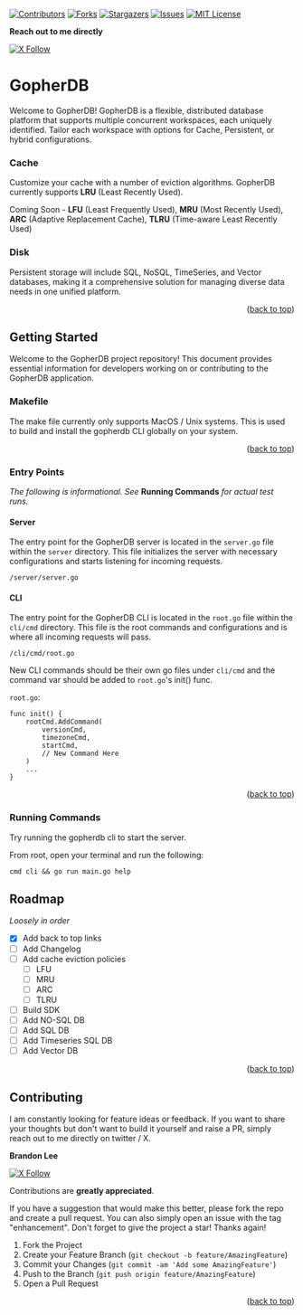<a name="readme-top"></a>

[![Contributors][contributors-shield]][contributors-url]
[![Forks][forks-shield]][forks-url]
[![Stargazers][stars-shield]][stars-url]
[![Issues][issues-shield]][issues-url]
[![MIT License][license-shield]][license-url]

**Reach out to me directly**

[![X Follow][twitter-shield]][twitter-url]

# GopherDB

Welcome to GopherDB! GopherDB is a flexible, distributed database platform that supports multiple concurrent workspaces, each uniquely identified. Tailor each workspace with options for Cache, Persistent, or hybrid configurations.

### Cache

Customize your cache with a number of eviction algorithms. GopherDB currently supports **LRU** (Least Recently Used).

Coming Soon - **LFU** (Least Frequently Used), **MRU** (Most Recently Used), **ARC** (Adaptive Replacement Cache), **TLRU** (Time-aware Least Recently Used)

### Disk

Persistent storage will include SQL, NoSQL, TimeSeries, and Vector databases, making it a comprehensive solution for managing diverse data needs in one unified platform.

<p align="right">(<a href="#readme-top">back to top</a>)</p>

## Getting Started

Welcome to the GopherDB project repository! This document provides essential information for developers working on or contributing to the GopherDB application.

### Makefile

The make file currently only supports MacOS / Unix systems. This is used to build and install the gopherdb CLI globally on your system.

<p align="right">(<a href="#readme-top">back to top</a>)</p>

### Entry Points

_The following is informational. See_ **Running Commands** _for actual test runs._

#### Server

The entry point for the GopherDB server is located in the `server.go` file within the `server` directory. This file initializes the server with necessary configurations and starts listening for incoming requests.

```plaintext
/server/server.go
```

#### CLI

The entry point for the GopherDB CLI is located in the `root.go` file within the `cli/cmd` directory. This file is the root commands and configurations and is where all incoming requests will pass.

```plaintext
/cli/cmd/root.go
```

New CLI commands should be their own go files under `cli/cmd` and the command var should be added to `root.go`'s init() func.

`root.go`:

    func init() {
        rootCmd.AddCommand(
            versionCmd,
            timezoneCmd,
            startCmd,
            // New Command Here
        )
        ...
    }

<p align="right">(<a href="#readme-top">back to top</a>)</p>

### Running Commands

Try running the gopherdb cli to start the server.

From root, open your terminal and run the following:

```plaintext
cmd cli && go run main.go help
```

<!-- ROADMAP -->

## Roadmap

_Loosely in order_

- [x] Add back to top links
- [ ] Add Changelog
- [ ] Add cache eviction policies
  - [ ] LFU
  - [ ] MRU
  - [ ] ARC
  - [ ] TLRU
- [ ] Build SDK
- [ ] Add NO-SQL DB
- [ ] Add SQL DB
- [ ] Add Timeseries SQL DB
- [ ] Add Vector DB

<p align="right">(<a href="#readme-top">back to top</a>)</p>

<!-- CONTRIBUTING -->

## Contributing

I am constantly looking for feature ideas or feedback. If you want to share your thoughts but don't want to build it yourself and raise a PR, simply reach out to me directly on twitter / X.

**Brandon Lee**

[![X Follow][twitter-shield]][twitter-url]

Contributions are **greatly appreciated**.

If you have a suggestion that would make this better, please fork the repo and create a pull request. You can also simply open an issue with the tag "enhancement".
Don't forget to give the project a star! Thanks again!

1. Fork the Project
2. Create your Feature Branch (`git checkout -b feature/AmazingFeature`)
3. Commit your Changes (`git commit -am 'Add some AmazingFeature'`)
4. Push to the Branch (`git push origin feature/AmazingFeature`)
5. Open a Pull Request

<p align="right">(<a href="#readme-top">back to top</a>)</p>

<!-- MARKDOWN LINKS & IMAGES -->
<!-- https://www.markdownguide.org/basic-syntax/#reference-style-links -->

[contributors-shield]: https://img.shields.io/github/contributors/bwlee13/gopherdb.svg?style=for-the-badge
[contributors-url]: https://github.com/bwlee13/gopherdb/graphs/contributors
[forks-shield]: https://img.shields.io/github/forks/bwlee13/gopherdb.svg?style=for-the-badge
[forks-url]: https://github.com/bwlee13/gopherdb/network/members
[stars-shield]: https://img.shields.io/github/stars/bwlee13/gopherdb.svg?style=for-the-badge
[stars-url]: https://github.com/bwlee13/gopherdb/stargazers
[issues-shield]: https://img.shields.io/github/issues/bwlee13/gopherdb.svg?style=for-the-badge
[issues-url]: https://github.com/bwlee13/gopherdb/issues
[license-shield]: https://img.shields.io/github/license/bwlee13/gopherdb.svg?style=for-the-badge
[license-url]: https://github.com/bwlee13/gopherdb/blob/master/LICENSE
[linkedin-shield]: https://img.shields.io/badge/-LinkedIn-black.svg?style=for-the-badge&logo=linkedin&colorB=555
[linkedin-url]: https://www.linkedin.com/in/brandon-lee-68944885/
[twitter-shield]: https://img.shields.io/twitter/follow/brandonwlee13
[twitter-url]: https://twitter.com/intent/follow?screen_name=brandonwlee13

